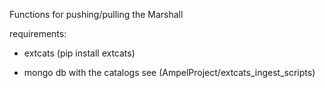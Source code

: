 Functions for pushing/pulling the Marshall

requirements: 

- extcats (pip install extcats)

- mongo db with the catalogs see (AmpelProject/extcats_ingest_scripts)
